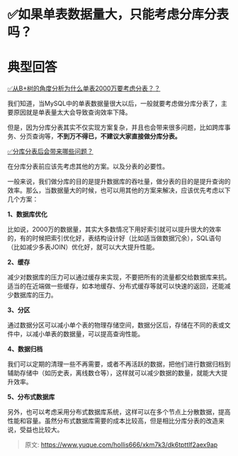 # ✅如果单表数据量大，只能考虑分库分表吗？

# 典型回答


[✅从B+树的角度分析为什么单表2000万要考虑分表？？](https://www.yuque.com/hollis666/xkm7k3/ovg68pfik2vo2eh8)



我们知道，当MySQL中的单表数据量很大以后，一般就要考虑做分库分表了，主要原因就是单表量太大会导致查询效率下降。



但是，因为分库分表其实不仅实现方案复杂，并且也会带来很多问题，比如跨库事务、分页查询等，**不到万不得已，不建议大家直接做分库分表。**



[✅分库分表后会带来哪些问题？](https://www.yuque.com/hollis666/xkm7k3/yhseig)



在分库分表前应该先考虑其他的方案。以及分表的必要性。



一般来说，我们做分库的目的是提升数据库的吞吐量，做分表的目的是提升查询的效率。那么，当数据量大的时候，也可以用其他的方案来解决，应该优先考虑以下几个方案：



**1、数据库优化**



比如说，2000万的数据量，其实大多数情况下用好索引就可以提升很大的效率的，有的时候把索引优化好，表结构设计好（比如适当做数据冗余），SQL语句（比如减少多表JOIN）优化好，就可以大大提升性能。



**2、缓存**



减少对数据库的压力可以通过缓存来实现，不要把所有的流量都交给数据库来抗。适当的在近端做一些缓存，如本地缓存、分布式缓存等就可以快速的返回，还能减少数据库的压力。



**3、分区**



通过数据分区可以减小单个表的物理存储空间，数据分区后，存储在不同的表或文件中，以减小单表的数据量，可以提高查询性能。



**4、数据归档**



我们可以定期的清理一些不再需要，或者不再活跃的数据，把他们进行数据归档到辅助存储中（如历史表，离线数仓等），这样就可以减少数据的数量，就能大大提升效率。



**5、分布式数据库**



另外，也可以考虑采用分布式数据库系统，这样可以在多个节点上分散数据，提高性能和容量。虽然分布式数据库需要的成本比较高，但是相比分库分表的改造来说，受益也比较大。



> 原文: <https://www.yuque.com/hollis666/xkm7k3/dk6tpttlf2aex9ap>